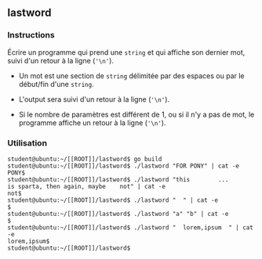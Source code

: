 ## lastword

### Instructions

Écrire un programme qui prend une `string` et qui affiche son dernier mot, suivi d'un retour à la ligne (`'\n'`).

- Un mot est une section de `string` délimitée par des espaces ou par le début/fin d'une `string`.

- L'output sera suivi d'un retour à la ligne (`'\n'`).

- Si le nombre de paramètres est différent de 1, ou si il n'y a pas de mot, le programme affiche un retour à la ligne (`'\n'`).

### Utilisation

```console
student@ubuntu:~/[[ROOT]]/lastword$ go build
student@ubuntu:~/[[ROOT]]/lastword$ ./lastword "FOR PONY" | cat -e
PONY$
student@ubuntu:~/[[ROOT]]/lastword$ ./lastword "this        ...       is sparta, then again, maybe    not" | cat -e
not$
student@ubuntu:~/[[ROOT]]/lastword$ ./lastword "  " | cat -e
$
student@ubuntu:~/[[ROOT]]/lastword$ ./lastword "a" "b" | cat -e
$
student@ubuntu:~/[[ROOT]]/lastword$ ./lastword "  lorem,ipsum  " | cat -e
lorem,ipsum$
student@ubuntu:~/[[ROOT]]/lastword$
```
